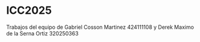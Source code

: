 # ICC2025 <br/>
Trabajos del equipo de Gabriel Cosson Martinez 424111108 y Derek Maximo de la Serna Ortiz 320250363 <br/>
